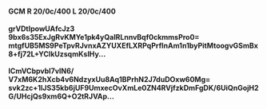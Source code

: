 #### GCM R 20/0c/400 L 20/0c/400
**grVDtIpowUAfcJz3**<br/>**9bx6s35ExJgRvKMYe1pk4yQaIRLnnvBqf0ckmmsPro0=**<br/>**mtgfUB5MS9PeTpvRJvnxAZYUXEfLXRPqPrfInAm1n1byPitMtoogvGSmBx8+fj72L+YClkUzsqmKsIHy...**<br/><br/>
**lCmVCbpvbI7vIN6/**<br/>**V7xM6K2hXcb4v6NdzyxUu8Aq1BPrhN2J7duDOxw60Mg=**<br/>**svk2zc+1lJS35kb6jUF9UmxecOvXmLe0ZN4RVjfzkDmFgDK/6UiQnGojH2G/UHcjQs9xm6Q+O2tRJVAp...**